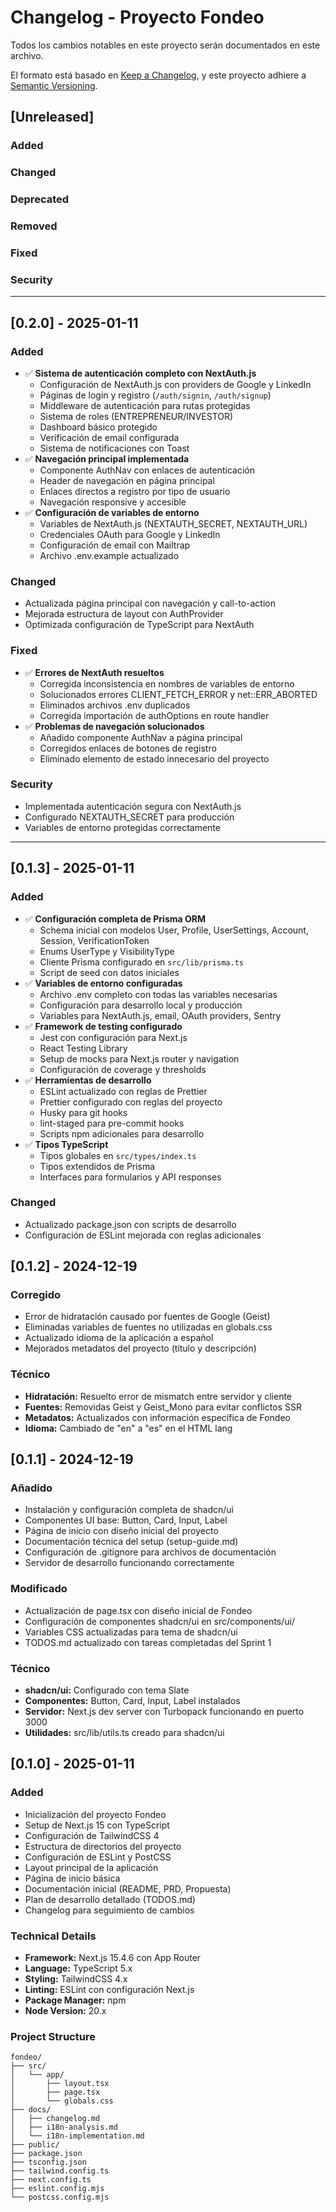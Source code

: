 # Changelog - Proyecto Fondeo

Todos los cambios notables en este proyecto serán documentados en este archivo.

El formato está basado en [Keep a Changelog](https://keepachangelog.com/en/1.0.0/),
y este proyecto adhiere a [Semantic Versioning](https://semver.org/spec/v2.0.0.html).

## [Unreleased]

### Added

### Changed

### Deprecated

### Removed

### Fixed

### Security

---

## [0.2.0] - 2025-01-11

### Added

- ✅ **Sistema de autenticación completo con NextAuth.js**
  - Configuración de NextAuth.js con providers de Google y LinkedIn
  - Páginas de login y registro (`/auth/signin`, `/auth/signup`)
  - Middleware de autenticación para rutas protegidas
  - Sistema de roles (ENTREPRENEUR/INVESTOR)
  - Dashboard básico protegido
  - Verificación de email configurada
  - Sistema de notificaciones con Toast
- ✅ **Navegación principal implementada**
  - Componente AuthNav con enlaces de autenticación
  - Header de navegación en página principal
  - Enlaces directos a registro por tipo de usuario
  - Navegación responsive y accesible
- ✅ **Configuración de variables de entorno**
  - Variables de NextAuth.js (NEXTAUTH_SECRET, NEXTAUTH_URL)
  - Credenciales OAuth para Google y LinkedIn
  - Configuración de email con Mailtrap
  - Archivo .env.example actualizado

### Changed

- Actualizada página principal con navegación y call-to-action
- Mejorada estructura de layout con AuthProvider
- Optimizada configuración de TypeScript para NextAuth

### Fixed

- ✅ **Errores de NextAuth resueltos**
  - Corregida inconsistencia en nombres de variables de entorno
  - Solucionados errores CLIENT_FETCH_ERROR y net::ERR_ABORTED
  - Eliminados archivos .env duplicados
  - Corregida importación de authOptions en route handler
- ✅ **Problemas de navegación solucionados**
  - Añadido componente AuthNav a página principal
  - Corregidos enlaces de botones de registro
  - Eliminado elemento de estado innecesario del proyecto

### Security

- Implementada autenticación segura con NextAuth.js
- Configurado NEXTAUTH_SECRET para producción
- Variables de entorno protegidas correctamente

---

## [0.1.3] - 2025-01-11

### Added

- ✅ **Configuración completa de Prisma ORM**
  - Schema inicial con modelos User, Profile, UserSettings, Account, Session, VerificationToken
  - Enums UserType y VisibilityType
  - Cliente Prisma configurado en `src/lib/prisma.ts`
  - Script de seed con datos iniciales
- ✅ **Variables de entorno configuradas**
  - Archivo .env completo con todas las variables necesarias
  - Configuración para desarrollo local y producción
  - Variables para NextAuth.js, email, OAuth providers, Sentry
- ✅ **Framework de testing configurado**
  - Jest con configuración para Next.js
  - React Testing Library
  - Setup de mocks para Next.js router y navigation
  - Configuración de coverage y thresholds
- ✅ **Herramientas de desarrollo**
  - ESLint actualizado con reglas de Prettier
  - Prettier configurado con reglas del proyecto
  - Husky para git hooks
  - lint-staged para pre-commit hooks
  - Scripts npm adicionales para desarrollo
- ✅ **Tipos TypeScript**
  - Tipos globales en `src/types/index.ts`
  - Tipos extendidos de Prisma
  - Interfaces para formularios y API responses

### Changed

- Actualizado package.json con scripts de desarrollo
- Configuración de ESLint mejorada con reglas adicionales

## [0.1.2] - 2024-12-19

### Corregido

- Error de hidratación causado por fuentes de Google (Geist)
- Eliminadas variables de fuentes no utilizadas en globals.css
- Actualizado idioma de la aplicación a español
- Mejorados metadatos del proyecto (título y descripción)

### Técnico

- **Hidratación:** Resuelto error de mismatch entre servidor y cliente
- **Fuentes:** Removidas Geist y Geist_Mono para evitar conflictos SSR
- **Metadatos:** Actualizados con información específica de Fondeo
- **Idioma:** Cambiado de "en" a "es" en el HTML lang

## [0.1.1] - 2024-12-19

### Añadido

- Instalación y configuración completa de shadcn/ui
- Componentes UI base: Button, Card, Input, Label
- Página de inicio con diseño inicial del proyecto
- Documentación técnica del setup (setup-guide.md)
- Configuración de .gitignore para archivos de documentación
- Servidor de desarrollo funcionando correctamente

### Modificado

- Actualización de page.tsx con diseño inicial de Fondeo
- Configuración de componentes shadcn/ui en src/components/ui/
- Variables CSS actualizadas para tema de shadcn/ui
- TODOS.md actualizado con tareas completadas del Sprint 1

### Técnico

- **shadcn/ui:** Configurado con tema Slate
- **Componentes:** Button, Card, Input, Label instalados
- **Servidor:** Next.js dev server con Turbopack funcionando en puerto 3000
- **Utilidades:** src/lib/utils.ts creado para shadcn/ui

## [0.1.0] - 2025-01-11

### Added

- Inicialización del proyecto Fondeo
- Setup de Next.js 15 con TypeScript
- Configuración de TailwindCSS 4
- Estructura de directorios del proyecto
- Configuración de ESLint y PostCSS
- Layout principal de la aplicación
- Página de inicio básica
- Documentación inicial (README, PRD, Propuesta)
- Plan de desarrollo detallado (TODOS.md)
- Changelog para seguimiento de cambios

### Technical Details

- **Framework:** Next.js 15.4.6 con App Router
- **Language:** TypeScript 5.x
- **Styling:** TailwindCSS 4.x
- **Linting:** ESLint con configuración Next.js
- **Package Manager:** npm
- **Node Version:** 20.x

### Project Structure

```
fondeo/
├── src/
│   └── app/
│       ├── layout.tsx
│       ├── page.tsx
│       └── globals.css
├── docs/
│   ├── changelog.md
│   ├── i18n-analysis.md
│   └── i18n-implementation.md
├── public/
├── package.json
├── tsconfig.json
├── tailwind.config.ts
├── next.config.ts
├── eslint.config.mjs
└── postcss.config.mjs
```
